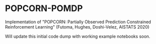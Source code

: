 # POPCORN-POMDP
Implementation of "POPCORN: Partially Observed Prediction Constrained Reinforcement Learning" (Futoma, Hughes, Doshi-Velez, AISTATS 2020)

Will update this initial code dump with working example notebooks soon.